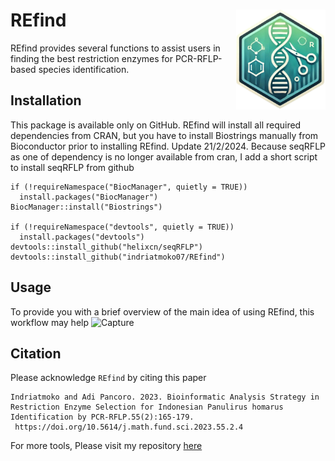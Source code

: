 # REfind  <img src='man/Ico.png' align="right" height="160" />

REfind provides several functions to assist users in finding the best restriction enzymes for PCR-RFLP-based species identification. 

## Installation
This package is available only on GitHub. REfind will install all required dependencies from CRAN, but you have to install Biostrings manually from Bioconductor prior to installing REfind. Update 21/2/2024. Because seqRFLP as one of dependency is no longer available from cran, I add a short script to install seqRFLP from github 

```
if (!requireNamespace("BiocManager", quietly = TRUE))
  install.packages("BiocManager")
BiocManager::install("Biostrings")

if (!requireNamespace("devtools", quietly = TRUE))
  install.packages("devtools")
devtools::install_github("helixcn/seqRFLP")
devtools::install_github("indriatmoko07/REfind")

```

## Usage
To provide you with a brief overview of the main idea of using REfind, this workflow may help
![Capture](https://github.com/indriatmoko07/REfind/assets/88871879/328326da-3e45-4552-8ed1-cdbc189410f7)

## Citation
Please acknowledge `REfind` by citing this paper

```
Indriatmoko and Adi Pancoro. 2023. Bioinformatic Analysis Strategy in Restriction Enzyme Selection for Indonesian Panulirus homarus Identification by PCR-RFLP.55(2):165-179.
 https://doi.org/10.5614/j.math.fund.sci.2023.55.2.4 
```

For more tools, Please visit my repository [here](https://github.com/indriatmoko07?tab=repositories)
